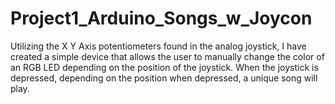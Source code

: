 # Project1_Arduino_Songs_w_Joycon
Utilizing the X Y Axis potentiometers found in the analog joystick, I have created a simple device that allows the user to manually change the color of an RGB LED depending on the position of the joystick. When the joystick is depressed, depending on the position when depressed, a unique song will play.
